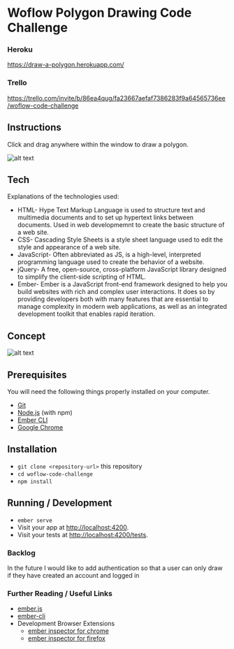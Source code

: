 # Woflow Polygon Drawing Code Challenge

### Heroku

https://draw-a-polygon.herokuapp.com/

### Trello

https://trello.com/invite/b/86ea4qug/fa23667aefaf7386283f9a64565736ee/woflow-code-challenge

## Instructions

Click and drag anywhere within the window to draw a polygon.

![alt text](https://i.imgur.com/eDVFZW2.png)

## Tech

Explanations of the technologies used:

- HTML- Hype Text Markup Language is used to structure text and multimedia documents and to set up hypertext links between documents. Used in web developmemnt to create the basic structure of a web site. 
- CSS- Cascading Style Sheets is a style sheet language used to edit the style and appearance of a web site. 
- JavaScript- Often abbreviated as JS, is a high-level, interpreted programming language used to create the behavior of a website. 
- jQuery- A free, open-source, cross-platform JavaScript library designed to simplify the client-side scripting of HTML.
- Ember- Ember is a JavaScript front-end framework designed to help you build websites with rich and complex user interactions. It does so by providing developers both with many features that are essential to manage complexity in modern web applications, as well as an integrated development toolkit that enables rapid iteration.

## Concept

![alt text](https://i.imgur.com/M1o3p5k.png)

## Prerequisites

You will need the following things properly installed on your computer.

* [Git](https://git-scm.com/)
* [Node.js](https://nodejs.org/) (with npm)
* [Ember CLI](https://ember-cli.com/)
* [Google Chrome](https://google.com/chrome/)

## Installation

* `git clone <repository-url>` this repository
* `cd woflow-code-challenge`
* `npm install`

## Running / Development

* `ember serve`
* Visit your app at [http://localhost:4200](http://localhost:4200).
* Visit your tests at [http://localhost:4200/tests](http://localhost:4200/tests).

### Backlog

In the future I would like to add authentication so that a user can only draw if they have created an account and logged in

### Further Reading / Useful Links

* [ember.js](https://emberjs.com/)
* [ember-cli](https://ember-cli.com/)
* Development Browser Extensions
  * [ember inspector for chrome](https://chrome.google.com/webstore/detail/ember-inspector/bmdblncegkenkacieihfhpjfppoconhi)
  * [ember inspector for firefox](https://addons.mozilla.org/en-US/firefox/addon/ember-inspector/)